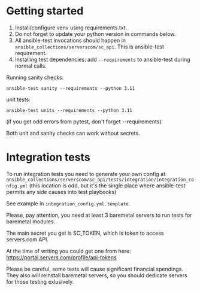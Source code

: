 # Getting started

1. Install/configure venv using requirements.txt.
2. Do not forget to update your python version in commands below.
3. All ansible-test invocations should happen in `ansible_collections/serverscom/sc_api`.
   This is ansible-test requirement.
4. Installing test dependencies: add `--requirements` to ansible-test during normal calls.

Running sanity checks:

```
ansible-test sanity --requirements --python 3.11
```

unit tests:

```
ansible-test units --requirements --python 3.11
```
(if you get odd errors from pytest, don't forget --requirements)

Both unit and sanity checks can work without secrets.

# Integration tests

To run integration tests you need to generate your own config at
`ansible_collections/serverscom/sc_api/tests/integration/integration_config.yml`
(this location is odd, but it's the single place where ansible-test permits any side
causes into test playbooks)

See example in `integration_config.yml.template`.

Please, pay attention,
you need at least 3 baremetal servers to run tests for baremetal modules.

The main secret you get is SC_TOKEN, which is token to access servers.com API.

At the time of writing you could get one from here: https://portal.servers.com/profile/api-tokens

Please be careful, some tests will cause significant financial spendings. They also will reinstall baremetal servers, so you should dedicate servers for those testing exlusively.
